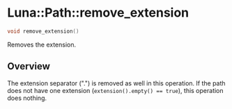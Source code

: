 # Luna::Path::remove_extension

```c++
void remove_extension()
```

Removes the extension. 

## Overview
The extension separator (".") is removed as well in this operation. If the path does not have one extension (`extension().empty() == true`), this operation does nothing. 

